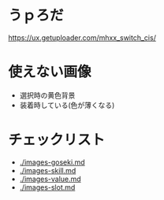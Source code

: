 # うｐろだ
https://ux.getuploader.com/mhxx_switch_cis/

# 使えない画像
* 選択時の黄色背景
* 装着時している(色が薄くなる)

# チェックリスト
* [./images-goseki.md](護石)
* [./images-skill.md](スキル名)
* [./images-value.md](スキルポイント)
* [./images-slot.md](スロット)

